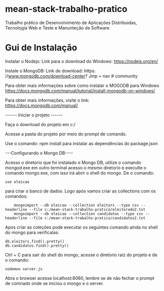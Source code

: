 # mean-stack-trabalho-pratico
  Trabalho prático de Desenvolvimento de Aplicações Distribuidas, Tecnologia Web e Teste e Manunteção de Software
 
# Gui de Instalação
 
 
 Instalar o Nodejs: Link para o download do Windows: https://nodejs.org/en/
 
 Instale o MongoDB: Link de download: https: //www.mongodb.com/download-center? Jmp = nav # community
 
 Para obter mais informações sobre como instalar o MOGODB para Windows https://docs.mongodb.com/manual/tutorial/install-mongodb-on-windows/
 
 Para obter mais informações, visite o link: https://docs.mongodb.com/manual/
 
 ------ Iniciar o projeto ------
 
 Faça o download do projeto em c:/
 
 Acesse a pasta do projeto por meio do prompt de comando.
 
 Use o comando: npm install para instalar as dependências do package.json
 
 ---Configurando o Mongo DB----
 
 Acesso o diretorio que foi instalado o Mongo DB, utilize o comando mongod.exe
 em outro terminal acesso o mesmo diretorio e execulte o comando mongo.exe, com isso irá
 abrir o shell do mongo. De o comando: 
        
 	use eleicao
 
 para criar o banco de dados. Logo após vamos criar as collections com os comandos:
       
        mongoimport --db eleicao --collection eleitors --type csv --headerline --file c:/mean-stack-trabalho-pratico/eleitorado2.txt
        mongoimport --db eleicao --collection candidatos --type csv --headerline --file c:/mean-stack-trabalho-pratico/candidatos2.txt
 
 Apos criar as coleções pode executar os seguintes comando ainda no shell do mongo para verificalas:
 
 	db.eleitors.find().pretty()
 	db.candidatos.find().pretty()
 
 Ctrl + C para sair do shell do mongo, acesse o diretorio raiz do projeto e de o comando:
 	
 	nodemon server.js
 
 Abra o browser acesse localhost:8080, lembre se de não fechar o prompt de comnado onde se iniciou o
 mongo e o server.
